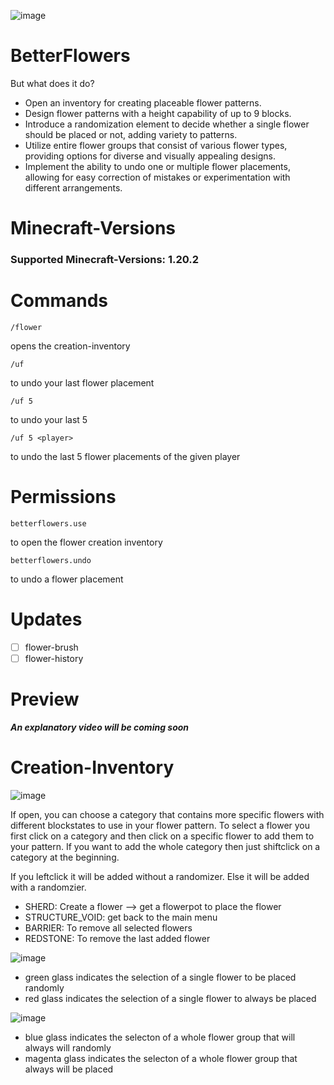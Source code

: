 ![image](https://github.com/raphael-goetz/betterflowers/assets/52959657/893f35be-8793-4a8a-bf0c-bbaacce80a62)

# BetterFlowers
But what does it do?

- Open an inventory for creating placeable flower patterns.
- Design flower patterns with a height capability of up to 9 blocks.
- Introduce a randomization element to decide whether a single flower should be placed or not, adding variety to patterns.
- Utilize entire flower groups that consist of various flower types, providing options for diverse and visually appealing designs.
- Implement the ability to undo one or multiple flower placements, allowing for easy correction of mistakes or experimentation with different arrangements.

# Minecraft-Versions

### Supported Minecraft-Versions: 1.20.2

# Commands
```
/flower
```
opens the creation-inventory
```
/uf
```
to undo your last flower placement
```
/uf 5
```
to undo your last 5 
```
/uf 5 <player>
```
to undo the last 5 flower placements of the given player

# Permissions
```
betterflowers.use
```
to open the flower creation inventory

```
betterflowers.undo
```
to undo a flower placement

# Updates
- [ ] flower-brush
- [ ] flower-history

# Preview

***An explanatory video will be coming soon***

# Creation-Inventory
![image](https://github.com/raphael-goetz/betterflowers/assets/52959657/d77f539a-c078-44f8-8353-5a924869374e)

If open, you can choose a category that contains more specific flowers with different blockstates to use in your flower pattern. To select a flower you first click on a category and then click on a specific flower to add them to your pattern. If you want to add the whole category then just shiftclick on a category at the beginning.

If you leftclick it will be added without a randomizer. Else it will be added with a randomzier.

 - SHERD: Create a flower --> get a flowerpot to place the flower
 - STRUCTURE_VOID: get back to the main menu
 - BARRIER: To remove all selected flowers
 - REDSTONE: To remove the last added flower

![image](https://github.com/raphael-goetz/betterflowers/assets/52959657/25dce0b8-8ec0-468d-8b64-0b7d2d986e1c)
 - green glass indicates the selection of a single flower to be placed randomly
 - red glass indicates the selection of a single flower to always be placed

![image](https://github.com/raphael-goetz/betterflowers/assets/52959657/9b8b5a56-b4e6-46e8-b88e-902e0dcea8c0)
 - blue glass indicates the selecton of a whole flower group that will always will randomly
 - magenta glass indicates the selecton of a whole flower group that always will be placed
